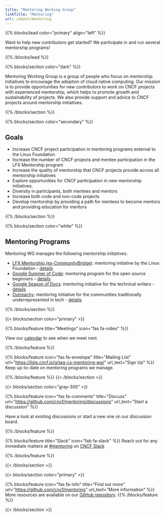 ```yaml
---
title: "Mentoring Working Group"
linkTitle: "Mentoring"
url: /about/mentoring
---
```


{{% blocks/lead color="primary" align="left" %}}

Want to help new contributors get started? We participate in and run several mentorship programs!

{{% /blocks/lead %}}

<div class="section-group">

{{% blocks/section color="dark" %}}

Mentoring Working Group is a group of people who focus on mentorship initiatives to encourage the adoption of cloud native computing. Our mission is to provide opportunities for new contributors to work on CNCF projects with experienced mentorship, which helps to promote growth and sustainability of projects. We also provide support and advice to CNCF projects around mentorship initiatives.

{{% /blocks/section %}}

</div>
<div class="section-group">

{{% blocks/section color="secondary" %}}

## Goals

* Increase CNCF project participation in mentoring programs external to the Linux Foundation
* Increase the number of CNCF projects and mentee participation in the LFX Mentorship program
* Increase the quality of mentorship that CNCF projects provide across all mentorship initiatives
* Explore opportunities for CNCF participation in new mentorship initiatives.
* Diversity in participants, both mentees and mentors
* Increase both code and non-code projects
* Develop mentorship by providing a path for mentees to become mentors and providing education for mentors

{{% /blocks/section %}}

</div>
<div class="section-group">

{{% blocks/section color="white" %}}

## Mentoring Programs

<div>
Mentoring WG manages the following mentorship initiatives:

* [LFX Mentorship (ex-CommunityBridge)](https://mentorship.lfx.linuxfoundation.org): mentoring initiative by the Linux Foundation - [details](https://github.com/cncf/mentoring/tree/main/programs/lfx-mentorship#readme)
* [Google Summer of Code](https://summerofcode.withgoogle.com/): mentoring program for the open source beginners - [details](https://github.com/cncf/mentoring/tree/main/programs/summerofcode#readme)
* [Google Season of Docs](https://developers.google.com/season-of-docs): mentoring initiative for the technical writers - [details](https://github.com/cncf/mentoring/tree/main/programs/seasonofdocs#readme)
* [Outreachy](https://www.outreachy.org): mentoring initiative for the communities traditionally underrepresented in tech - [details](https://github.com/cncf/mentoring/tree/main/programs/outreachy#readme)

</div>

{{% /blocks/section %}}

</div>
<div class="section-group">

{{< blocks/section color="primary" >}}

{{% blocks/feature title="Meetings" icon="fas fa-video" %}}

<div>

View our [calendar](https://tockify.com/cncf.public.events/monthly?search=CNCF%20TAG%20Contributor%20Strategy%20Mentoring%20WG) to see when we meet next.

</div>
{{% /blocks/feature %}}

{{% blocks/feature icon="fas fa-envelope" title="Mailing List"
url="https://lists.cncf.io/g/tag-cs-mentoring-wg/" url_text="Sign Up"
%}}
Keep up-to-date on mentoring programs we manage.

{{% /blocks/feature %}}
{{< /blocks/section >}}

{{< blocks/section color="gray-300" >}}

{{% blocks/feature icon="fas fa-comments" title="Discuss" url="https://github.com/cncf/mentoring/discussions" url_text="Start a discussion"
%}}

Have a look at existing discussions or start a new one on our discussion board.

{{% /blocks/feature %}}

{{% blocks/feature title="Slack" icon="fab fa-slack" %}}
Reach out for any immediate matters at [#mentoring](https://cloud-native.slack.com/archives/CGPK98JNQ) on [CNCF Slack](https://slack.cncf.io)

{{% /blocks/feature %}}

{{< /blocks/section >}}

{{< blocks/section color="primary" >}}

{{% blocks/feature icon="fas fa-info" title="Find out more"
url="https://github.com/cncf/mentoring" url_text="More information"
%}}
More resources are available on our [GitHub repository](https://github.com/cncf/mentoring).
{{% /blocks/feature %}}

{{< /blocks/section >}}

</div>
